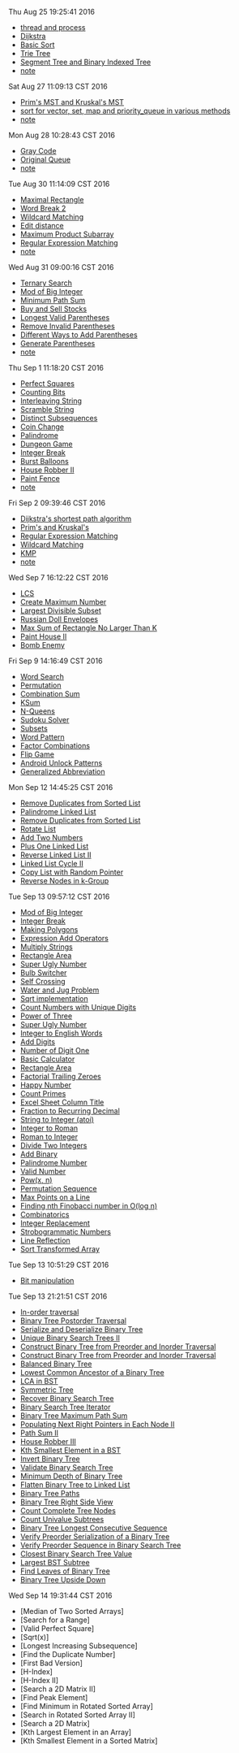 Thu Aug 25 19:25:41 2016
 - [thread and process](http://blog.csdn.net/morewindows/article/details/7392749)
 - [Dijkstra](http://www.geeksforgeeks.org/greedy-algorithms-set-6-dtras-shortest-path-algorithm/)
 - [Basic Sort](http://lhearen.top/2016/07/18/Basic-Sort/#)
 - [Trie Tree](http://lhearen.top/2016/08/25/Word-Search/#more)
 - [Segment Tree and Binary Indexed Tree](http://lhearen.top/2016/08/25/Range-Sum-Query/#more)
 - [note](notes/20160825.md)


Sat Aug 27 11:09:13 CST 2016
 - [Prim's MST and Kruskal's MST](http://lhearen.top/2016/08/26/Minimum-Spanning-Tree/#more)
 - [sort for vector, set, map and priority_queue in various methods](http://lhearen.top/2016/08/27/Sort-for-Built-in-Containers/)
 - [note](notes/20160827.md)


Mon Aug 28 10:28:43 CST 2016
 - [Gray Code](http://lhearen.top/2016/08/28/Original-Queue/#more)
 - [Original Queue](http://lhearen.top/2016/08/28/Original-Queue/#more)
 - [note](notes/20160828.md)


Tue Aug 30 11:14:09 CST 2016
 - [Maximal Rectangle](http://lhearen.top/2016/08/29/Maximal-Rectangle/#more)
 - [Word Break 2](http://lhearen.top/2016/08/29/Maximal-Rectangle/#more)
 - [Wildcard Matching](http://lhearen.top/2016/08/30/Wildcard-Matching/)
 - [Edit distance](http://lhearen.top/2016/08/29/Edit-Distance/)
 - [Maximum Product Subarray](http://lhearen.top/2016/08/29/Maximum-Product-Subarray/)
 - [Regular Expression Matching](http://lhearen.top/2016/08/29/Regular-Expression-Matching/)
 - [note](notes/20160830.md)

Wed Aug 31 09:00:16 CST 2016
 - [Ternary Search](http://lhearen.top/2016/08/30/Ternary-Search/)
 - [Mod of Big Integer](http://lhearen.top/2016/08/30/Mod-of-Big-Integer/)
 - [Minimum Path Sum](http://lhearen.top/2016/08/31/Minimum-Path-Sum/#more)
 - [Buy and Sell Stocks](http://lhearen.top/2016/07/27/Buy-and-Sell-Stocks/)
 - [Longest Valid Parentheses](http://lhearen.top/2016/08/31/Longest-Valid-Parentheses/)
 - [Remove Invalid Parentheses](http://lhearen.top/2016/08/31/Remove-Invalid-Parentheses/)
 - [Different Ways to Add Parentheses](http://lhearen.top/2016/07/14/Different-Ways-to-Add-Parentheses/)
 - [Generate Parentheses](http://lhearen.top/2016/08/31/Generate-Parentheses/)
 - [note](notes/20160831.md)


Thu Sep  1 11:18:20 CST 2016
 - [Perfect Squares](http://lhearen.top/2016/09/01/Perfect-Squares/)
 - [Counting Bits](http://lhearen.top/2016/09/01/Counting-Bits/)
 - [Interleaving String](http://lhearen.top/2016/09/01/Interleaving-String/)
 - [Scramble String](http://lhearen.top/2016/09/01/Scramble-String/)
 - [Distinct Subsequences](http://lhearen.top/2016/09/01/Distinct-Subsequences/)
 - [Coin Change](http://lhearen.top/2016/09/01/Coin-Change/)
 - [Palindrome](http://lhearen.top/2016/08/03/Palindrome/)
 - [Dungeon Game](http://lhearen.top/2016/08/19/Dungeon-Game/)
 - [Integer Break](http://lhearen.top/2016/09/01/Integer-Break/)
 - [Burst Balloons](http://lhearen.top/2016/09/01/Burst-Balloons/#more)
 - [House Robber II](http://lhearen.top/2016/09/01/House-Robber-II/)
 - [Paint Fence](http://lhearen.top/2016/09/01/Paint-Fence/)
 - [note](notes/20160901.md)


Fri Sep  2 09:39:46 CST 2016
 - [Dijkstra's shortest path algorithm](http://lhearen.top/2016/08/25/Dtra’s-shortest-path-algorithm/)
 - [Prim's and Kruskal's](http://lhearen.top/2016/08/26/Minimum-Spanning-Tree/)
 - [Regular Expression Matching](http://lhearen.top/2016/08/29/Regular-Expression-Matching/)
 - [Wildcard Matching](http://lhearen.top/2016/08/30/Wildcard-Matching/)
 - [KMP](http://lhearen.top/2016/09/04/KMP/)
 - [note](notes/20160902.md)


Wed Sep  7 16:12:22 CST 2016
 - [LCS](http://lhearen.top/2016/07/22/Longest-Common-Subsequence/)
 - [Create Maximum Number](http://lhearen.top/2016/09/07/Create-Maximum-Number/)
 - [Largest Divisible Subset](http://lhearen.top/2016/09/07/Largest-Divisible-Subset/)
 - [Russian Doll Envelopes](http://lhearen.top/2016/07/20/Russian-Doll-Envelopes/)
 - [Max Sum of Rectangle No Larger Than K](http://lhearen.top/2016/07/26/Max-Sum-of-Rectangle-No-Larger-Than-K/)
 - [Paint House II](http://lhearen.top/2016/09/07/Paint-House-II/)
 - [Bomb Enemy](http://lhearen.top/2016/09/07/Bomb-Enemy/)


Fri Sep  9 14:16:49 CST 2016
 - [Word Search](http://lhearen.top/2016/08/25/Word-Search/)
 - [Permutation](http://lhearen.top/2016/09/09/Permutation/)
 - [Combination Sum](http://lhearen.top/2016/08/02/Combination-Sum/)
 - [KSum](http://lhearen.top/2016/09/08/KSum/)
 - [N-Queens](http://lhearen.top/2016/09/09/N-Queens/)
 - [Sudoku Solver](http://lhearen.top/2016/09/09/Sudoku-Solver/)
 - [Subsets](http://lhearen.top/2016/09/09/Subsets/)
 - [Word Pattern](http://lhearen.top/2016/09/09/Word-Pattern/)
 - [Factor Combinations](http://lhearen.top/2016/09/09/Factor-Combinations/)
 - [Flip Game](http://lhearen.top/2016/09/09/Flip-Game/)
 - [Android Unlock Patterns](http://lhearen.top/2016/09/09/Android-Unlock-Patterns/)
 - [Generalized Abbreviation](http://lhearen.top/2016/09/09/Generalized-Abbreviation/)


Mon Sep 12 14:45:25 CST 2016
 - [Remove Duplicates from Sorted List](http://lhearen.top/2016/08/01/Linked-List/)
 - [Palindrome Linked List](http://lhearen.top/2016/08/01/Linked-List/)
 - [Remove Duplicates from Sorted List](http://lhearen.top/2016/08/01/Linked-List/)
 - [Rotate List](http://lhearen.top/2016/08/01/Linked-List/)
 - [Add Two Numbers](http://lhearen.top/2016/08/01/Linked-List/)
 - [Plus One Linked List](http://lhearen.top/2016/09/13/Plus-One-Linked-List/)
 - [Reverse Linked List II](http://lhearen.top/2016/08/01/Linked-List/)
 - [Linked List Cycle II](http://lhearen.top/2016/08/01/Linked-List/)
 - [Copy List with Random Pointer](http://lhearen.top/2016/08/01/Linked-List/)
 - [Reverse Nodes in k-Group](http://lhearen.top/2016/08/01/Linked-List/)



Tue Sep 13 09:57:12 CST 2016
 - [Mod of Big Integer](http://lhearen.top/2016/08/30/Mod-of-Big-Integer/)
 - [Integer Break](http://lhearen.top/2016/09/01/Integer-Break/)
 - [Making Polygons](http://lhearen.top/2016/08/10/Making-Polygons/)
 - [Expression Add Operators](http://lhearen.top/2016/07/13/Expression-Add-Operators/)
 - [Multiply Strings](http://lhearen.top/2016/09/12/Multiply-Strings/)
 - [Rectangle Area](http://lhearen.top/2016/07/06/Math/)
 - [Super Ugly Number](http://lhearen.top/2016/07/06/Math/)
 - [Bulb Switcher](http://lhearen.top/2016/09/12/Bulb-Switcher/)
 - [Self Crossing](http://lhearen.top/2016/09/12/Self-Crossing/)
 - [Water and Jug Problem](http://lhearen.top/2016/07/06/Math/)
 - [Sqrt implementation](http://lhearen.top/2016/07/06/Math/)
 - [Count Numbers with Unique Digits](http://lhearen.top/2016/07/06/Math/)
 - [Power of Three](http://lhearen.top/2016/07/06/Math/)
 - [Super Ugly Number](http://lhearen.top/2016/07/06/Math/)
 - [Integer to English Words](http://lhearen.top/2016/07/06/Math/)
 - [Add Digits](http://lhearen.top/2016/07/06/Math/)
 - [Number of Digit One](http://lhearen.top/2016/07/06/Math/)
 - [Basic Calculator](http://lhearen.top/2016/07/06/Math/)
 - [Rectangle Area](http://lhearen.top/2016/07/06/Math/)
 - [Factorial Trailing Zeroes](http://lhearen.top/2016/07/06/Math/)
 - [Happy Number](http://lhearen.top/2016/07/06/Math/)
 - [Count Primes](http://lhearen.top/2016/07/06/Math/)
 - [Excel Sheet Column Title](http://lhearen.top/2016/07/06/Math/)
 - [Fraction to Recurring Decimal](http://lhearen.top/2016/07/06/Math/)
 - [String to Integer (atoi)](http://lhearen.top/2016/07/06/Math/)
 - [Integer to Roman](http://lhearen.top/2016/07/06/Math/)
 - [Roman to Integer](http://lhearen.top/2016/07/06/Math/)
 - [Divide Two Integers](http://lhearen.top/2016/07/06/Math/)
 - [Add Binary](http://lhearen.top/2016/07/06/Math/)
 - [Palindrome Number](http://lhearen.top/2016/07/06/Math/)
 - [Valid Number](http://lhearen.top/2016/07/06/Math/)
 - [Pow(x, n)](http://lhearen.top/2016/07/06/Math/)
 - [Permutation Sequence](http://lhearen.top/2016/07/06/Math/)
 - [Max Points on a Line](http://lhearen.top/2016/07/06/Math/)
 - [Finding nth Finobacci number in O(log n)](http://lhearen.top/2016/07/06/Math/)
 - [Combinatorics](http://lhearen.top/2016/07/06/Math/)
 - [Integer Replacement](http://lhearen.top/2016/09/12/Integer-Replacement/)
 - [Strobogrammatic Numbers](http://lhearen.top/2016/09/12/Strobogrammatic-Number/)
 - [Line Reflection](http://lhearen.top/2016/09/13/Line-Reflection/)
 - [Sort Transformed Array](http://lhearen.top/2016/09/13/Sort-Transformed-Array/)


Tue Sep 13 10:51:29 CST 2016
 - [Bit manipulation](http://lhearen.top/2016/07/06/Bit-manipulation/)


Tue Sep 13 21:21:51 CST 2016
 - [In-order traversal](http://lhearen.top/2016/07/09/Tree/)
 - [Binary Tree Postorder Traversal](http://lhearen.top/2016/07/09/Tree/)
 - [Serialize and Deserialize Binary Tree](http://lhearen.top/2016/07/09/Tree/)
 - [Unique Binary Search Trees II](http://lhearen.top/2016/07/09/Tree/)
 - [Construct Binary Tree from Preorder and Inorder Traversal](http://lhearen.top/2016/07/09/Tree/)
 - [Construct Binary Tree from Preorder and Inorder Traversal](http://lhearen.top/2016/07/09/Tree/)
 - [Balanced Binary Tree](http://lhearen.top/2016/07/09/Tree/)
 - [Lowest Common Ancestor of a Binary Tree](http://lhearen.top/2016/07/09/Tree/)
 - [LCA in BST](http://lhearen.top/2016/07/09/Tree/)
 - [Symmetric Tree](http://lhearen.top/2016/07/09/Tree/)
 - [Recover Binary Search Tree](http://lhearen.top/2016/07/09/Tree/)
 - [Binary Search Tree Iterator](http://lhearen.top/2016/07/09/Tree/)
 - [Binary Tree Maximum Path Sum](http://lhearen.top/2016/07/09/Tree/)
 - [Populating Next Right Pointers in Each Node II](http://lhearen.top/2016/07/09/Tree/)
 - [Path Sum II](http://lhearen.top/2016/07/09/Tree/)
 - [House Robber III](http://lhearen.top/2016/07/09/Tree/)
 - [Kth Smallest Element in a BST](http://lhearen.top/2016/07/09/Tree/)
 - [Invert Binary Tree](http://lhearen.top/2016/09/13/Invert-Binary-Tree/)
 - [Validate Binary Search Tree](http://lhearen.top/2016/09/13/Validate-Binary-Search-Tree/)
 - [Minimum Depth of Binary Tree](http://lhearen.top/2016/09/13/Minimum-Depth-of-Binary-Tree/)
 - [Flatten Binary Tree to Linked List](http://lhearen.top/2016/09/13/Flatten-Binary-Tree-to-Linked-List/)
 - [Binary Tree Paths](http://lhearen.top/2016/09/13/Binary-Tree-Paths/)
 - [Binary Tree Right Side View](http://lhearen.top/2016/09/13/Binary-Tree-Right-Side-View/)
 - [Count Complete Tree Nodes](http://lhearen.top/2016/08/18/Count-Complete-Tree-Nodes/)
 - [Count Univalue Subtrees](http://lhearen.top/2016/09/14/Count-Univalue-Subtrees/)
 - [Binary Tree Longest Consecutive Sequence](http://lhearen.top/2016/09/14/Binary-Tree-Longest-Consecutive-Sequence/)
 - [Verify Preorder Serialization of a Binary Tree](http://lhearen.top/2016/07/12/Verify-Preorder-Serialization-of-a-Binary-Tree/)
 - [Verify Preorder Sequence in Binary Search Tree](http://lhearen.top/2016/09/14/Verify-Preorder-Sequence-in-Binary-Search-Tree/)
 - [Closest Binary Search Tree Value](http://lhearen.top/2016/09/14/Closest-Binary-Search-Tree-Value/)
 - [Largest BST Subtree](http://lhearen.top/2016/09/14/Largest-BST-Subtree/)
 - [Find Leaves of Binary Tree](http://lhearen.top/2016/09/14/Find-Leaves-of-Binary-Tree/)
 - [Binary Tree Upside Down](http://lhearen.top/2016/09/14/Binary-Tree-Upside-Down/)



Wed Sep 14 19:31:44 CST 2016
 - [Median of Two Sorted Arrays]
 - [Search for a Range]
 - [Valid Perfect Square]
 - [Sqrt(x)]
 - [Longest Increasing Subsequence]
 - [Find the Duplicate Number]
 - [First Bad Version]
 - [H-Index]
 - [H-Index II]
 - [Search a 2D Matrix II]
 - [Find Peak Element]
 - [Find Minimum in Rotated Sorted Array]
 - [Search in Rotated Sorted Array II]
 - [Search a 2D Matrix]
 - [Kth Largest Element in an Array]
 - [Kth Smallest Element in a Sorted Matrix]
